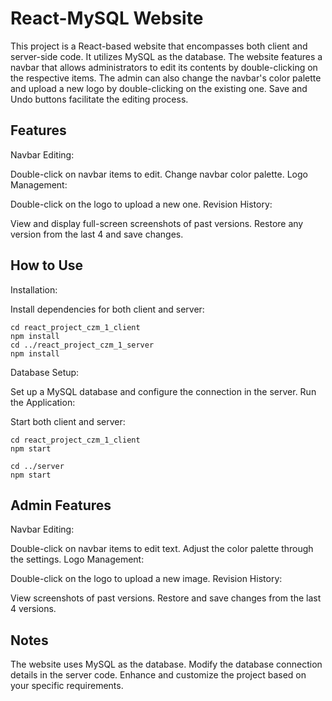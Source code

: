 # React-MySQL Website
This project is a React-based website that encompasses both client and server-side code. It utilizes MySQL as the database. 
The website features a navbar that allows administrators to edit its contents by double-clicking on the respective items. 
The admin can also change the navbar's color palette and upload a new logo by double-clicking on the existing one. 
Save and Undo buttons facilitate the editing process.
## Features
Navbar Editing:

Double-click on navbar items to edit.
Change navbar color palette.
Logo Management:

Double-click on the logo to upload a new one.
Revision History:

View and display full-screen screenshots of past versions.
Restore any version from the last 4 and save changes.
## How to Use
Installation:

Install dependencies for both client and server:
```
cd react_project_czm_1_client
npm install
cd ../react_project_czm_1_server
npm install
```
Database Setup:

Set up a MySQL database and configure the connection in the server.
Run the Application:

Start both client and server:
```
cd react_project_czm_1_client
npm start

cd ../server
npm start

```
## Admin Features
Navbar Editing:

Double-click on navbar items to edit text.
Adjust the color palette through the settings.
Logo Management:

Double-click on the logo to upload a new image.
Revision History:

View screenshots of past versions.
Restore and save changes from the last 4 versions.

## Notes
The website uses MySQL as the database.
Modify the database connection details in the server code.
Enhance and customize the project based on your specific requirements.
